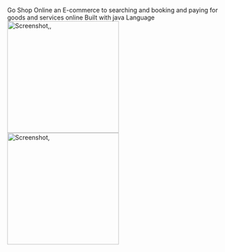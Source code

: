 Go Shop Online an E-commerce to searching and booking and paying for goods and services online
Built with java Language <img width="256" alt="Screenshot,," src="https://user-images.githubusercontent.com/95639970/209454161-6c9f066e-8d72-4712-835d-0182e4f4bedc.png">
<img width="256" alt="Screenshot," src="https://user-images.githubusercontent.com/95639970/209454164-1bf05ede-b3b8-4f68-82cf-5fc112f5c080.png">
